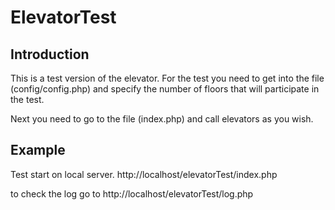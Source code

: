 # ElevatorTest
Introduction
------------
This is a test version of the elevator.
For the test you need to get into the file (config/config.php) and specify the number of floors that will participate in the test.

Next you need to go to the file (index.php) and call elevators as you wish.

Example 
-----------
Test start on local server.
http://localhost/elevatorTest/index.php

to check the log go to 
http://localhost/elevatorTest/log.php
